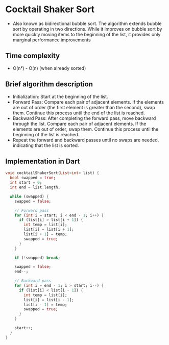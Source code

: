 # Cocktail Shaker Sort

- Also known as bidirectional bubble sort. The algorithm extends bubble sort by operating in two directions. While it improves on bubble sort by more quickly moving items to the beginning of the list, it provides only marginal performance improvements

## Time complexity

- O(n²) - O(n) (when already sorted)

## Brief algorithm description

- Initialization: Start at the beginning of the list.
- Forward Pass: Compare each pair of adjacent elements. If the elements are out of order (the first element is greater than the second), swap them. Continue this process until the end of the list is reached.
- Backward Pass: After completing the forward pass, move backward through the list.
Compare each pair of adjacent elements. If the elements are out of order, swap them.
Continue this process until the beginning of the list is reached.
- Repeat the forward and backward passes until no swaps are needed, indicating that the list is sorted.

## Implementation in Dart

```Dart
void cocktailShakerSort(List<int> list) {
  bool swapped = true;
  int start = 0;
  int end = list.length;

  while (swapped) {
    swapped = false;

    // Forward pass
    for (int i = start; i < end - 1; i++) {
      if (list[i] > list[i + 1]) {
        int temp = list[i];
        list[i] = list[i + 1];
        list[i + 1] = temp;
        swapped = true;
      }
    }

    if (!swapped) break;

    swapped = false;
    end--;

    // Backward pass
    for (int i = end - 1; i > start; i--) {
      if (list[i] < list[i - 1]) {
        int temp = list[i];
        list[i] = list[i - 1];
        list[i - 1] = temp;
        swapped = true;
      }
    }

    start++;
  }
}
```
